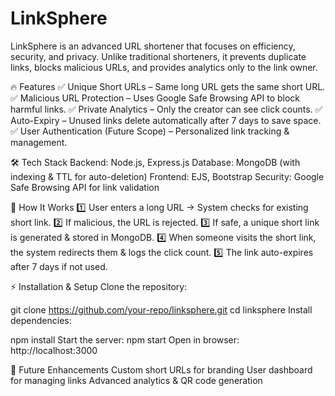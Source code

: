 # LinkSphere
LinkSphere is an advanced URL shortener that focuses on efficiency, security, and privacy. Unlike traditional shorteners, it prevents duplicate links, blocks malicious URLs, and provides analytics only to the link owner.

🔥 Features
✅ Unique Short URLs – Same long URL gets the same short URL.
✅ Malicious URL Protection – Uses Google Safe Browsing API to block harmful links.
✅ Private Analytics – Only the creator can see click counts.
✅ Auto-Expiry – Unused links delete automatically after 7 days to save space.
✅ User Authentication (Future Scope) – Personalized link tracking & management.

🛠️ Tech Stack
Backend: Node.js, Express.js
Database: MongoDB (with indexing & TTL for auto-deletion)
Frontend: EJS, Bootstrap
Security: Google Safe Browsing API for link validation

📌 How It Works
1️⃣ User enters a long URL → System checks for existing short link.
2️⃣ If malicious, the URL is rejected.
3️⃣ If safe, a unique short link is generated & stored in MongoDB.
4️⃣ When someone visits the short link, the system redirects them & logs the click count.
5️⃣ The link auto-expires after 7 days if not used.

⚡ Installation & Setup
Clone the repository:

git clone https://github.com/your-repo/linksphere.git
cd linksphere
Install dependencies:

npm install
Start the server:
npm start
Open in browser: http://localhost:3000

📌 Future Enhancements
Custom short URLs for branding
User dashboard for managing links
Advanced analytics & QR code generation
